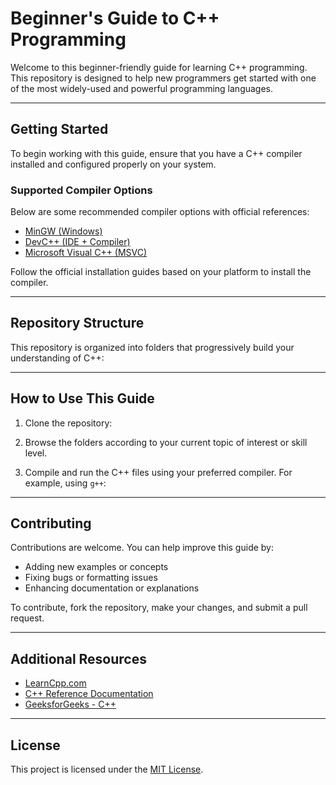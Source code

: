 # Beginner's Guide to C++ Programming

Welcome to this beginner-friendly guide for learning C++ programming. This repository is designed to help new programmers get started with one of the most widely-used and powerful programming languages.

---

## Getting Started

To begin working with this guide, ensure that you have a C++ compiler installed and configured properly on your system.

### Supported Compiler Options

Below are some recommended compiler options with official references:

- [MinGW (Windows)](https://www.mingw-w64.org/)
- [DevC++ (IDE + Compiler)](https://sourceforge.net/projects/orwelldevcpp/)
- [Microsoft Visual C++ (MSVC)](https://visualstudio.microsoft.com/)

Follow the official installation guides based on your platform to install the compiler.

---

## Repository Structure

This repository is organized into folders that progressively build your understanding of C++:


---

## How to Use This Guide

1. Clone the repository:

2. Browse the folders according to your current topic of interest or skill level.

3. Compile and run the C++ files using your preferred compiler. For example, using `g++`:

---

## Contributing

Contributions are welcome. You can help improve this guide by:

- Adding new examples or concepts
- Fixing bugs or formatting issues
- Enhancing documentation or explanations

To contribute, fork the repository, make your changes, and submit a pull request.

---

## Additional Resources

- [LearnCpp.com](https://www.learncpp.com/)
- [C++ Reference Documentation](https://en.cppreference.com/w/)
- [GeeksforGeeks - C++](https://www.geeksforgeeks.org/c-plus-plus/)

---

## License

This project is licensed under the [MIT License](LICENSE).
